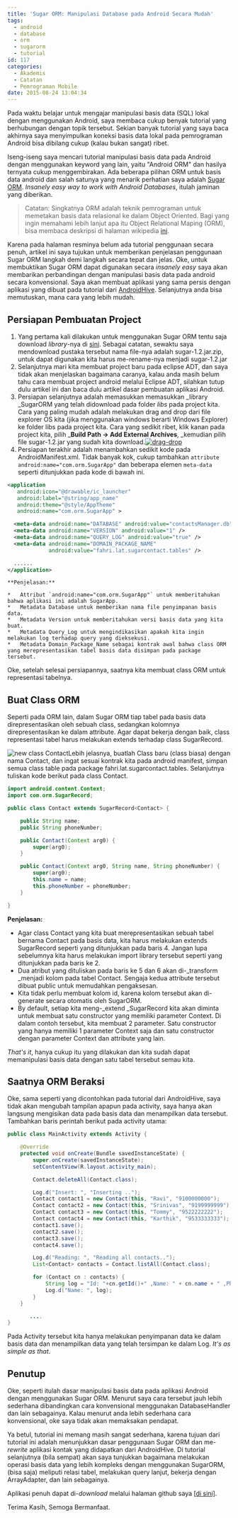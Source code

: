 ```yaml
---
title: 'Sugar ORM: Manipulasi Database pada Android Secara Mudah'
tags:
  - android
  - database
  - orm
  - sugarorm
  - tutorial
id: 117
categories:
  - Akademis
  - Catatan
  - Pemrograman Mobile
date: 2015-08-24 13:04:34
---
```


Pada waktu belajar untuk mengajar manipulasi basis data (SQL) lokal dengan menggunakan Android, saya membaca cukup benyak tutorial yang berhubungan dengan topik tersebut. Sekian banyak tutorial yang saya baca akhirnya saya menyimpulkan koneksi basis data lokal pada pemrograman Android bisa dibilang cukup (kalau bukan sangat) ribet.

Iseng-iseng saya mencari tutorial manipulasi basis data pada Android dengan menggunakan keyword yang lain, yaitu "Android ORM" dan hasilya ternyata cukup menggembirakan. Ada beberapa pilihan ORM untuk basis data android dan salah satunya yang menarik perhatian saya adalah [Sugar ORM](http://satyan.github.io/sugar/ "SugarORM official Github site"). _Insanely easy way to work with Android Databases_, itulah jaminan yang diberikan.<!--more-->

> Catatan: Singkatnya ORM adalah teknik pemrograman untuk memetakan basis data relasional ke dalam Object Oriented. Bagi yang ingin memahami lebih lanjut apa itu Object Relational Maping (ORM), bisa membaca deskripsi di halaman wikipedia [ini](http://en.wikipedia.org/wiki/Object-relational_mapping "object relational mapping").

Karena pada halaman resminya belum ada tutorial penggunaan secara penuh, artikel ini saya tujukan untuk memberikan penjelasan penggunaan Sugar ORM langkah demi langkah secara tepat dan jelas. Oke, untuk membuktikan Sugar ORM dapat digunakan secara _insanely easy_ saya akan membarikan perbandingan dengan manipulasi basis data pada android secara konvensional. Saya akan membuat aplikasi yang sama persis dengan aplikasi yang dibuat pada tutorial dari [AndroidHive](http://www.androidhive.info/2011/11/android-sqlite-database-tutorial/). Selanjutnya anda bisa memutuskan, mana cara yang lebih mudah.

## Persiapan Pembuatan Project

1.  Yang pertama kali dilakukan untuk menggunakan Sugar ORM tentu saja download _library_-nya di [sini](https://raw.github.com/satyan/sugar/master/dist/sugar-1.2.jar "sugarorm jar"). Sebagai catatan, sewaktu saya mendownload pustaka tersebut nama file-nya adalah sugar-1.2.jar.zip, untuk dapat digunakan kita harus me-rename-nya menjadi sugar-1.2.jar
2.  Selanjutnya mari kita membuat project baru pada eclipse ADT, dan saya tidak akan menjelaskan bagaimana caranya, kalau anda masih belum tahu cara membuat project android melalui Eclipse ADT, silahkan tutup dulu artikel ini dan baca dulu artikel dasar pembuatan aplikasi Android.
3.  Persiapan selanjutnya adalah memasukkan memasukkan _library _SugarORM yang telah didownload pada folder _libs_ pada project kita. Cara yang paling mudah adalah melakukan drag and drop dari file explorer OS kita (jika menggunakan windows berarti Windows Explorer) ke folder libs pada project kita. Cara yang sedikit ribet, klik kanan pada project kita, pilih _**Build Path → Add External Archives**, _kemudian pilih file sugar-1.2.jar yang sudah kita download.[![drag-drop](http://fahrifirdaus.web.id/wp-content/uploads/2014/04/drag-drop-272x300.png)](http://fahrifirdaus.web.id/wp-content/uploads/2014/04/drag-drop.png)
4.  Persiapan terakhir adalah menambahkan sedikit kode pada AndroidManifest.xml. Tidak banyak kok, cukup tambahkan `attribute android:name="com.orm.SugarApp"` dan beberapa elemen `meta-data` seperti ditunjukkan pada kode di bawah ini.

```xml
<application
   android:icon="@drawable/ic_launcher"
   android:label="@string/app_name"
   android:theme="@style/AppTheme"
   android:name="com.orm.SugarApp" >

  <meta-data android:name="DATABASE" android:value="contactsManager.db" />
  <meta-data android:name="VERSION" android:value="1" />
  <meta-data android:name="QUERY_LOG" android:value="true" />
  <meta-data android:name="DOMAIN_PACKAGE_NAME"
             android:value="fahri.lat.sugarcontact.tables" />

  ......
</application>
```

    **Penjelasan:**

    *   Attribut `android:name="com.orm.SugarApp"` untuk memberitahukan bahwa aplikasi ini adalah SugarApp.
    *   Metadata Database untuk memberikan nama file penyimpanan basis data.
    *   Metadata Version untuk memberitahukan versi basis data yang kita buat.
    *   Metadata Query_Log untuk mengindikasikan apakah kita ingin melakukan log terhadap query yang dieksekusi.
    *   Metadata Domain_Package_Name sebagai kontrak awal bahwa class ORM yang merepresentasikan tabel basis data disimpan pada package tersebut.

Oke, setelah selesai persiapannya, saatnya kita membuat class ORM untuk representasi tabelnya.

## Buat Class ORM

Seperti pada ORM lain, dalam Sugar ORM tiap tabel pada basis data direpresentasikan oleh sebuah class, sedangkan kolomnya direpresentasikan ke dalam attribute. Agar dapat bekerja dengan baik, class representasi tabel harus melakukan extends terhadap class SugarRecord.

![new class Contact](/images/new-class-Contact.png)Lebih jelasnya, buatlah Class baru (class biasa) dengan nama Contact, dan ingat sesuai kontrak kita pada android manifest, simpan semua class table pada package fahri.lat.sugarcontact.tables. Selanjutnya tuliskan kode berikut pada class Contact.

```java
import android.content.Context;
import com.orm.SugarRecord;

public class Contact extends SugarRecord<Contact> {

	public String name;
	public String phoneNumber;

	public Contact(Context arg0) {
		super(arg0);
	}

	public Contact(Context arg0, String name, String phoneNumber) {
		super(arg0);
		this.name = name;
		this.phoneNumber = phoneNumber;
	}

}
```

**Penjelasan:**

*   Agar class Contact yang kita buat merepresentasikan sebuah tabel bernama Contact pada basis data, kita harus melakukan extends SugarRecord seperti yang ditunjukkan pada baris 4\. Jangan lupa sebelumnya kita harus melakukan import library tersebut seperti yang ditunjukkan pada baris ke 2.
*   Dua atribut yang dituliskan pada baris ke 5 dan 6 akan di-_transform _menjadi kolom pada tabel Contact. Sengaja kedua attribute tersebut dibuat public untuk memudahkan pengaksesan.
*   Kita tidak perlu membuat kolom id, karena kolom tersebut akan di-generate secara otomatis oleh SugarORM.
*   By default, setiap kita meng-_extend _SugarRecord kita akan diminta untuk membuat satu constructor yang memiliki parameter Context. Di dalam contoh tersebut, kita membuat 2 parameter. Satu constructor yang hanya memiliki 1 parameter Context saja dan satu constructor dengan parameter Context dan attribute yang lain.

_That's it_, hanya cukup itu yang dilakukan dan kita sudah dapat memanipulasi basis data dengan satu tabel tersebut semau kita.

## Saatnya ORM Beraksi

Oke, sama seperti yang dicontohkan pada tutorial dari AndroidHive, saya tidak akan mengubah tampilan apapun pada activity, saya hanya akan langsung mengisikan data pada basis data dan menampilkan data tersebut. Tambahkan baris perintah berikut pada activity utama:

```java
public class MainActivity extends Activity {

	@Override
	protected void onCreate(Bundle savedInstanceState) {
		super.onCreate(savedInstanceState);
		setContentView(R.layout.activity_main);

		Contact.deleteAll(Contact.class);

		Log.d("Insert: ", "Inserting ..");
		Contact contact1 = new Contact(this, "Ravi", "9100000000");
		Contact contact2 = new Contact(this, "Srinivas", "9199999999");
		Contact contact3 = new Contact(this, "Tommy", "9522222222");
		Contact contact4 = new Contact(this, "Karthik", "9533333333");
		contact1.save();
		contact2.save();
		contact3.save();
		contact4.save();

		Log.d("Reading: ", "Reading all contacts..");
		List<Contact> contacts = Contact.listAll(Contact.class);

		for (Contact cn : contacts) {
            String log = "Id: "+cn.getId()+" ,Name: " + cn.name + " ,Phone: " + cn.phoneNumber;
            Log.d("Name: ", log);
		}
	}

       ....
}
```

Pada Activity tersebut kita hanya melakukan penyimpanan data ke dalam basis data dan menampilkan data yang telah tersimpan ke dalam Log. _It's as simple as that_.

## Penutup

Oke, seperti itulah dasar manipulasi basis data pada aplikasi Android dengan menggunakan Sugar ORM. Menurut saya cara tersebut jauh lebih sederhana dibandingkan cara konvensional menggunakan DatabaseHandler dan lain sebagainya. Kalau menurut anda lebih sederhana cara konvensional, oke saya tidak akan memaksakan pendapat.

Ya betul, tutorial ini memang masih sangat sederhana, karena tujuan dari tutorial ini adalah menunjukkan dasar penggunaan Sugar ORM dan me-_rewrite_ aplikasi kontak yang didapatkan dari AndroidHive. Di tutorial selanjutnya (bila sempat) akan saya tunjukkan bagaimana melakukan operasi basis data yang lebih kompleks dengan menggunakan SugarORM, (bisa saja) meliputi relasi tabel, melakukan query lanjut, bekerja dengan ArrayAdapter, dan lain sebagainya.

Aplikasi penuh dapat di-_download_ melalui halaman github saya [[di sini]](https://github.com/kaqfa/kuliah_mobile/archive/master.zip "SugarContact").

Terima Kasih, Semoga Bermanfaat.